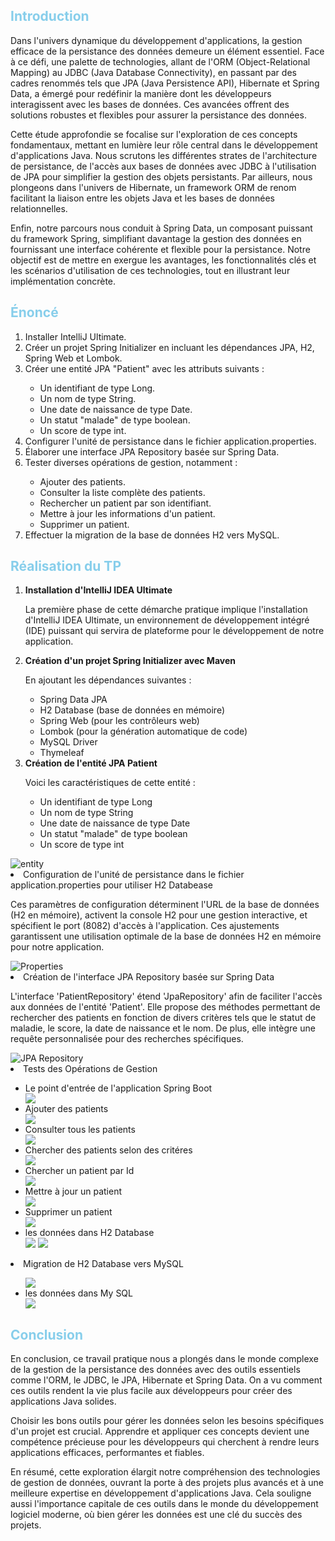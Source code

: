 

<h2 style="color : skyblue">Introduction</h2>
<p>
Dans l'univers dynamique du développement d'applications, la gestion efficace de la persistance des données demeure un élément essentiel. Face à ce défi, une palette de technologies, allant de l'ORM (Object-Relational Mapping) au JDBC (Java Database Connectivity), en passant par des cadres renommés tels que JPA (Java Persistence API), Hibernate et Spring Data, a émergé pour redéfinir la manière dont les développeurs interagissent avec les bases de données. Ces avancées offrent des solutions robustes et flexibles pour assurer la persistance des données.
<br>

Cette étude approfondie se focalise sur l'exploration de ces concepts fondamentaux, mettant en lumière leur rôle central dans le développement d'applications Java. Nous scrutons les différentes strates de l'architecture de persistance, de l'accès aux bases de données avec JDBC à l'utilisation de JPA pour simplifier la gestion des objets persistants. Par ailleurs, nous plongeons dans l'univers de Hibernate, un framework ORM de renom facilitant la liaison entre les objets Java et les bases de données relationnelles.
<br>

Enfin, notre parcours nous conduit à Spring Data, un composant puissant du framework Spring, simplifiant davantage la gestion des données en fournissant une interface cohérente et flexible pour la persistance. Notre objectif est de mettre en exergue les avantages, les fonctionnalités clés et les scénarios d'utilisation de ces technologies, tout en illustrant leur implémentation concrète.
</p>
<h2 style="color: skyblue">Énoncé</h2>
<ol>
  <li>Installer IntelliJ Ultimate.</li>
  <li>Créer un projet Spring Initializer en incluant les dépendances JPA, H2, Spring Web et Lombok.</li>
  <li>Créer une entité JPA "Patient" avec les attributs suivants :</li>
  <ul>
    <li>Un identifiant de type Long.</li>
    <li>Un nom de type String.</li>
    <li>Une date de naissance de type Date.</li>
    <li>Un statut "malade" de type boolean.</li>
    <li>Un score de type int.</li>
  </ul>
  <li>Configurer l'unité de persistance dans le fichier application.properties.</li>
  <li>Élaborer une interface JPA Repository basée sur Spring Data.</li>
  <li>Tester diverses opérations de gestion, notamment :</li>
  <ul>
    <li>Ajouter des patients.</li>
    <li>Consulter la liste complète des patients.</li>
    <li>Rechercher un patient par son identifiant.</li>
    <li>Mettre à jour les informations d'un patient.</li>
    <li>Supprimer un patient.</li>
  </ul>
  <li>Effectuer la migration de la base de données H2 vers MySQL.</li>
</ol>
<h2 style="color: skyblue">Réalisation du TP</h2>
<ol>
  <li>
    <strong>Installation d'IntelliJ IDEA Ultimate</strong>
    <p>La première phase de cette démarche pratique implique l'installation d'IntelliJ IDEA Ultimate, un environnement de développement intégré (IDE) puissant qui servira de plateforme pour le développement de notre application.</p>
  </li>

  <li>
    <strong>Création d'un projet Spring Initializer avec Maven</strong>
    <p>En ajoutant les dépendances suivantes :</p>
    <ul>
      <li>Spring Data JPA</li>
      <li>H2 Database (base de données en mémoire)</li>
      <li>Spring Web (pour les contrôleurs web)</li>
      <li>Lombok (pour la génération automatique de code)</li>
      <li>MySQL Driver</li>
      <li>Thymeleaf</li>
    </ul>
  </li>

  <li>
    <strong>Création de l'entité JPA Patient</strong>
    <p>Voici les caractéristiques de cette entité :</p>
    <ul>
      <li>Un identifiant de type Long</li>
      <li>Un nom de type String</li>
      <li>Une date de naissance de type Date</li>
      <li>Un statut "malade" de type boolean</li>
      <li>Un score de type int</li>
    </ul>
  </li>
</ol>
 <img src="captures/entity.png" alt="entity">

  <li>Configuration de l'unité de persistance dans le fichier application.properties pour utiliser H2 Databease</li>

<p> Ces paramètres de configuration déterminent l'URL de la base de données (H2 en mémoire), activent la console H2 pour une gestion interactive, et spécifient le port (8082) d'accès à l'application. Ces ajustements garantissent une utilisation optimale de la base de données H2 en mémoire pour notre application.</p>

  <img src="captures/app_properties_h2.png" alt="Properties">

  <li>Création de l'interface JPA Repository basée sur Spring Data</li>

<p>
L'interface 'PatientRepository' étend 'JpaRepository' afin de faciliter l'accès aux données de l'entité 'Patient'. Elle propose des méthodes permettant de rechercher des patients en fonction de divers critères tels que le statut de maladie, le score, la date de naissance et le nom. De plus, elle intègre une requête personnalisée pour des recherches spécifiques.</p>

  <img src="captures/repository.png" alt="JPA Repository">

<li>Tests des Opérations de Gestion</li>
<ul>
    <li>Le point d'entrée de l'application Spring Boot</li>
<img src="captures/demarrage.png">
    <li>Ajouter des patients</li>
<img src="captures/ajout.png">
    <li>Consulter tous les patients</li>
<img src="captures/affichage.png">
<li>Chercher des patients selon des critéres</li>
<img src="captures/critere.png">
    <li>Chercher un patient par Id</li>
<img src="captures/recherche_id.png">
    <li>Mettre à jour un patient</li>
<img src="captures/modifier.png">
    <li>Supprimer un patient</li>
<img src="captures/supprimer.png">
<li> les données dans H2 Database</li>
<img src="captures/h2_console_login.png">
<img src="captures/h2_console.png">
</ul>

<li>Migration de H2 Database vers MySQL</li>
<ul>
<img src="captures/app_properties_mysql.png">
<li> les données dans My SQL</li>
<img src="captures/mysql_table.png">
</ul>


<h2 style="color: Skyblue">Conclusion</h2>
<p>
En conclusion, ce travail pratique nous a plongés dans le monde complexe de la gestion de la persistance des données avec des outils essentiels comme l'ORM, le JDBC, le JPA, Hibernate et Spring Data. On a vu comment ces outils rendent la vie plus facile aux développeurs pour créer des applications Java solides.
<br>

Choisir les bons outils pour gérer les données selon les besoins spécifiques d'un projet est crucial. Apprendre et appliquer ces concepts devient une compétence précieuse pour les développeurs qui cherchent à rendre leurs applications efficaces, performantes et fiables.
<br>

En résumé, cette exploration élargit notre compréhension des technologies de gestion de données, ouvrant la porte à des projets plus avancés et à une meilleure expertise en développement d'applications Java. Cela souligne aussi l'importance capitale de ces outils dans le monde du développement logiciel moderne, où bien gérer les données est une clé du succès des projets.
</p>

